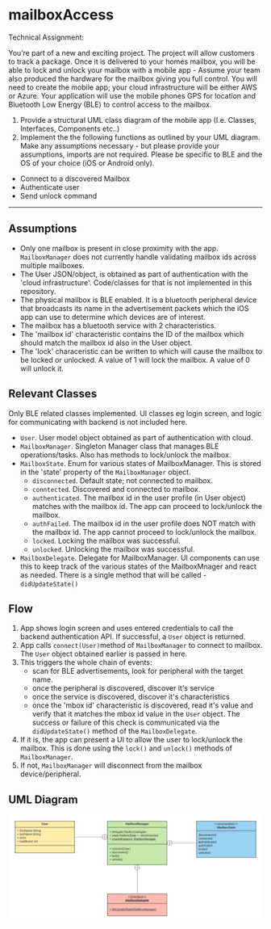 # mailboxAccess

Technical Assignment:

You’re part of a new and exciting project. The project will allow customers to track a package. Once it is delivered to your homes mailbox, you will be able to lock and unlock your mailbox with a mobile app - Assume your team also produced the hardware for the mailbox giving you full control. You will need to create the mobile app; your cloud infrastructure will be either AWS or Azure. Your application will use the mobile phones GPS for location and Bluetooth Low Energy (BLE) to control access to the mailbox.

1. Provide a structural UML class diagram of the mobile app (I.e. Classes, Interfaces, Components etc..)
2. Implement the the following functions as outlined by your UML diagram. Make any assumptions necessary - but please provide your assumptions, imports are not required. Please be specific to BLE and the OS of your choice (iOS or Android only).
 - Connect to a discovered Mailbox
 - Authenticate user
 - Send unlock command
 
 ---
  
 ## Assumptions
  - Only one mailbox is present in close proximity with the app. `MailboxManager` does not currently handle validating mailbox ids across multiple mailboxes.
  - The User JSON/object, is obtained as part of authentication with the 'cloud infrastructure'. Code/classes for that is not implemented in this repository.
  - The physical mailbox is BLE enabled. It is a bluetooth peripheral device that broadcasts its name in the advertisement packets which the iOS app can use to determine which devices are of interest.
  - The mailbox has a bluetooth service with 2 characteristics.
  - The 'mailbox id' characteristic contains the ID of the mailbox which should match the mailbox id also in the User object. 
  - The 'lock' characeristic can be written to which will cause the mailbox to be locked or unlocked. A value of 1 will lock the mailbox. A value of 0 will unlock it.
  
  ## Relevant Classes
  Only BLE related classes implemented. UI classes eg login screen, and logic for communicating with backend is not included here.
   - `User`. User model object obtained as part of authentication with cloud.
   - `MailboxManager`. Singleton Manager class that manages BLE operations/tasks. Also has methods to lock/unlock the mailbox.
   - `MailboxState`. Enum for various states of MailboxManager. This is stored in the 'state' property of the `MailboxManager` object.
      - `disconnected`. Default state; not connected to mailbox.
      - `conntected`. Discovered and connected to mailbox.
      - `authenticated`. The mailbox id in the user profile (in User object) matches with the mailbox id. The app can proceed to lock/unlock the mailbox.
      - `authFailed`. The mailbox id in the user profile does NOT match with the mailbox id. The app cannot proceed to lock/unlock the mailbox.
      - `locked`. Locking the mailbox was successful.
      - `unlocked`. Unlocking the mailbox was successful.
   - `MailboxDelegate`. Delegate for MailboxManager. UI components can use this to keep track of the various states of the MailboxMnager and react as needed. There is a single method that will be called - `didUpdateState()`
   
  ## Flow
   1. App shows login screen and uses entered credentials to call the backend authentication API. If successful, a `User` object is returned.
   2. App calls `connect(User)`method of `MailboxManager` to connect to mailbox. The `User` object obtained earlier is passed in here.
   3. This triggers the whole chain of events:
      - scan for BLE advertisements, look for peripheral with the target name.
      - once the peripheral is discovered, discover it's service
      - once the service is discovered, discover it's characteristics
      - once the 'mbox id' characteristic is discovered, read it's value and verify that it matches the mbox id value in the `User` object. The success or failure of this check is communicated via the `didUpdateState()` method of the `MailboxDelegate`.
   4. If it is, the app can present a UI to allow the user to lock/unlock the mailbox. This is done using the `lock()` and `unlock()` methods of `MailboxManager`.
   5. If not, `MailboxManager` will disconnect from the mailbox device/peripheral.

  ## UML Diagram
  ![UML Diagram](images/Mailbox.png)
